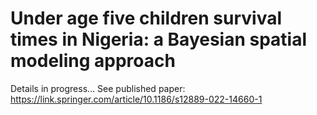 # Under age five children survival times in Nigeria: a Bayesian spatial modeling approach
Details in progress...
See published paper: https://link.springer.com/article/10.1186/s12889-022-14660-1
